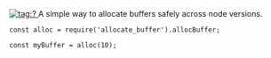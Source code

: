 <a href="https://github.com/chrisjohn404/allocate_buffer">
	<img 
	 alt="tag:?"
	 src="https://img.shields.io/github/workflow/status/chrisjohn404/allocate_buffer/test"
	>
</a>
A simple way to allocate buffers safely across node versions.

```
const alloc = require('allocate_buffer').allocBuffer;

const myBuffer = alloc(10);
```
